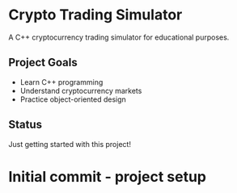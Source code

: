 # Crypto Trading Simulator

A C++ cryptocurrency trading simulator for educational purposes.

## Project Goals
- Learn C++ programming
- Understand cryptocurrency markets
- Practice object-oriented design

## Status
Just getting started with this project!

# Initial commit - project setup
